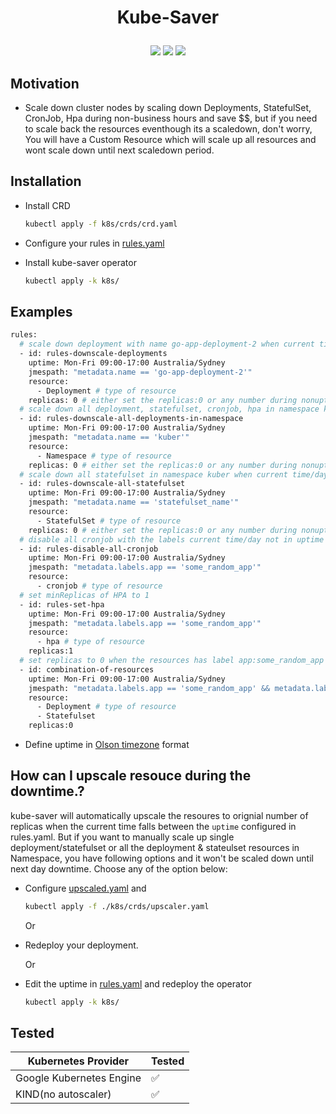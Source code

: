 <h1 align="center">
  <p align="center">Kube-Saver</p>
</h1>
<div align="center">
  <a href="https://github.com/maheshrayas/kube-saver/actions/workflows/ci.yaml" alt="Build"><img src="https://github.com/maheshrayas/kube-saver/actions/workflows/ci.yaml/badge.svg" /></a>
  <a href="https://github.com/maheshrayas/kube-saver/actions/workflows/integration.yaml" alt="integrations"><img src="https://github.com/maheshrayas/kube-saver/actions/workflows/integration.yaml/badge.svg" /></a>
    <a href="https://codecov.io/gh/maheshrayas/kube-saver" alt="Lint"><img src="https://codecov.io/gh/maheshrayas/kube-saver/branch/main/graph/badge.svg?token=A44LLJERHG" /></a>

   </div>

## Motivation

* Scale down cluster nodes by scaling down Deployments, StatefulSet, CronJob, Hpa
during non-business hours and save $$, but if you need to scale back the resources eventhough its a scaledown, don't worry, You will have a Custom Resource which will scale up all resources and wont scale down until next scaledown period.

## Installation

* Install CRD

    ```bash
    kubectl apply -f k8s/crds/crd.yaml
    ```

* Configure your rules in [rules.yaml](k8s/rules.yaml)

* Install kube-saver operator

    ```bash
    kubectl apply -k k8s/
    ```

## Examples

```bash
rules:
  # scale down deployment with name go-app-deployment-2 when current time/day not in uptime
  - id: rules-downscale-deployments
    uptime: Mon-Fri 09:00-17:00 Australia/Sydney
    jmespath: "metadata.name == 'go-app-deployment-2'" 
    resource:
      - Deployment # type of resource
    replicas: 0 # either set the replicas:0 or any number during nonuptime 
  # scale down all deployment, statefulset, cronjob, hpa in namespace kuber when current time/day not in uptime, in this case hpa will be set to 1 as the desired replicas is set as 0
  - id: rules-downscale-all-deployments-in-namespace
    uptime: Mon-Fri 09:00-17:00 Australia/Sydney
    jmespath: "metadata.name == 'kuber'" 
    resource:
      - Namespace # type of resource
    replicas: 0 # either set the replicas:0 or any number during nonuptime 
  # scale down all statefulset in namespace kuber when current time/day not in uptime
  - id: rules-downscale-all-statefulset
    uptime: Mon-Fri 09:00-17:00 Australia/Sydney
    jmespath: "metadata.name == 'statefulset_name'" 
    resource:
      - StatefulSet # type of resource
    replicas: 0 # either set the replicas:0 or any number during nonuptime 
  # disable all cronjob with the labels current time/day not in uptime
  - id: rules-disable-all-cronjob
    uptime: Mon-Fri 09:00-17:00 Australia/Sydney
    jmespath: "metadata.labels.app == 'some_random_app'" 
    resource:
      - cronjob # type of resource
  # set minReplicas of HPA to 1
  - id: rules-set-hpa
    uptime: Mon-Fri 09:00-17:00 Australia/Sydney
    jmespath: "metadata.labels.app == 'some_random_app'" 
    resource:
      - hpa # type of resource
    replicas:1
  # set replicas to 0 when the resources has label app:some_random_app but not service:some_random_service
  - id: combination-of-resources
    uptime: Mon-Fri 09:00-17:00 Australia/Sydney
    jmespath: "metadata.labels.app == 'some_random_app' && metadata.labels.service != 'some_random_service'" 
    resource:
      - Deployment # type of resource
      - Statefulset
    replicas:0

```

* Define uptime in [Olson timezone](https://en.wikipedia.org/wiki/List_of_tz_database_time_zones) format

## How can I upscale resouce during the downtime.?

kube-saver will automatically upscale the resoures to orignial number of replicas when the current time falls between the `uptime` configured in rules.yaml. But if you want to manually scale up single deployment/statefulset or all the deployment & stateulset resources in Namespace, you have following options and it won't be scaled down until next day downtime.
Choose any of the option below:

* Configure [upscaled.yaml](./k8s/crds/upscaler.yaml) and 

  ```bash 
  kubectl apply -f ./k8s/crds/upscaler.yaml

  ```
  
  Or

* Redeploy your deployment.

  Or

* Edit the uptime in [rules.yaml](./k8s/rules.yaml) and redeploy the operator

    ```bash
    kubectl apply -k k8s/
    ```

## Tested

| Kubernetes Provider |  Tested |
|----------------------|--------|
| Google Kubernetes Engine |   ✅   |
| KIND(no autoscaler)                 |   ✅   |
